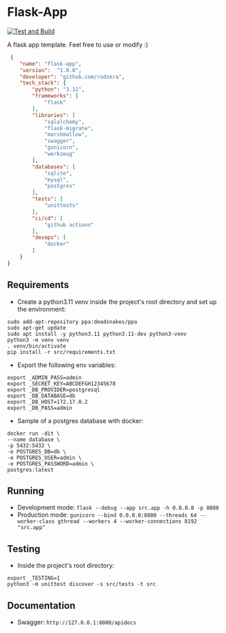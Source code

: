 # Flask-App
[![Test and Build](https://github.com/rodzera/flask-app/actions/workflows/test_and_build.yml/badge.svg?branch=master)](https://github.com/rodzera/flask-app/actions/workflows/test_and_build.yml)

A flask app template. Feel free to use or modify :)

```json
 {
    "name": "flask-app",
    "version":  "1.0.0",
    "developer": "github.com/rodzera",
    "tech_stack": {
        "python": "3.11",
        "frameworks": [
            "flask"
        ],
        "libraries": [
            "sqlalchemy",
            "flask-migrate",
            "marshmallow",
            "swagger",
            "gunicorn",
            "werkzeug"
        ],
        "databases": [
            "sqlite",
            "mysql",
            "postgres"
        ],
        "tests": [
            "unittests"
        ],
        "ci/cd": [
            "github actions"
        ],
        "devops": [
            "docker"
        ]
    }
}
```

## Requirements

- Create a python3.11 venv inside the project's root directory and set up the environment:

```shell
sudo add-apt-repository ppa:deadsnakes/ppa
sudo apt-get update
sudo apt install -y python3.11 python3.11-dev python3-venv
python3 -m venv venv
. venv/bin/activate
pip install -r src/requirements.txt
```

- Export the following env variables:

```shell
export _ADMIN_PASS=admin
export _SECRET_KEY=ABCDEFGH12345678
export _DB_PROVIDER=postgresql
export _DB_DATABASE=db
export _DB_HOST=172.17.0.2
export _DB_PASS=admin
```

- Sample of a postgres database with docker:

```shell 
docker run -dit \
--name database \
-p 5432:5432 \
-e POSTGRES_DB=db \
-e POSTGRES_USER=admin \
-e POSTGRES_PASSWORD=admin \
postgres:latest
```

## Running

- Development mode: `flask --debug --app src.app -h 0.0.0.0 -p 8080`
- Production mode: `gunicorn --bind 0.0.0.0:8080 --threads 64 --worker-class gthread --workers 4 --worker-connections 8192 "src.app"`

## Testing

- Inside the project's root directory:

```shell
export _TESTING=1
python3 -m unittest discover -s src/tests -t src
```

## Documentation

- Swagger: `http://127.0.0.1:8080/apidocs`
